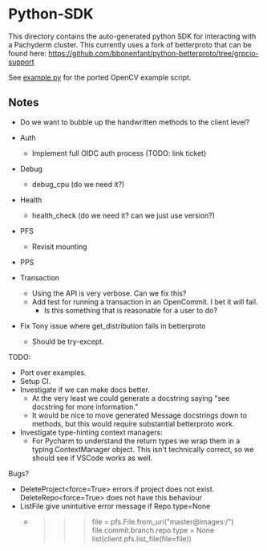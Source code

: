 # Python-SDK

This directory contains the auto-generated python SDK for interacting with 
  a Pachyderm cluster. This currently uses a fork of betterproto that can
  be found here: https://github.com/bbonenfant/python-betterproto/tree/grpcio-support

See [example.py](./example.py) for the ported OpenCV example script.

## Notes
* Do we want to bubble up the handwritten methods to the client level?
* Auth
  * Implement full OIDC auth process (TODO: link ticket)
* Debug
  * debug_cpu (do we need it?)
* Health
  * health_check (do we need it? can we just use version?)
* PFS
  * Revisit mounting
* PPS

* Transaction
  * Using the API is very verbose. Can we fix this?
  * Add test for running a transaction in an OpenCommit. I bet it will fail.
    * Is this something that is reasonable for a user to do?
* Fix Tony issue where get_distribution fails in betterproto
  * Should be try-except.

TODO:
  * Port over examples.
  * Setup CI.
  * Investigate if we can make docs better.
    * At the very least we could generate a docstring saying
    "see <InputType> docstring for more information."
    * It would be nice to move generated Message docstrings down to methods,
    but this would require substantial betterproto work.
  * Investigate type-hinting context managers:
    * For Pycharm to understand the return types we wrap them in a typing.ContextManager
      object. This isn't technically correct, so we should see if VSCode works as well. 


Bugs?
* DeleteProject<force=True> errors if project does not exist. DeleteRepo<force=True> does not have this behaviour
* ListFile give unintuitive error message if Repo.type=None
  * >>> file = pfs.File.from_uri("master@images:/")
    >>> file.commit.branch.repo.type = None
    >>> list(client.pfs.list_file(file=file))
    
